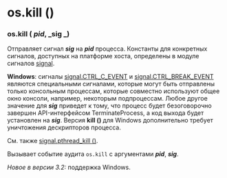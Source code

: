 # os.kill ()

### os.kill ( _pid_, _sig _)

Отправляет сигнал _**sig**_ на _**pid**_ процесса. Константы для конкретных сигналов, доступных на платформе хоста, определены в модуле сигналов [signal](../../../setevoe-i-mezhprocessnoe-vzaimodeistvie/signal/).

**Windows**: сигналы [signal.CTRL\_C\_EVENT](../../../setevoe-i-mezhprocessnoe-vzaimodeistvie/signal/konstanty-signalov/signal.ctrl\_c\_event.md) и [signal.CTRL\_BREAK\_EVENT](../../../setevoe-i-mezhprocessnoe-vzaimodeistvie/signal/konstanty-signalov/signal.ctrl\_break\_event.md) являются специальными сигналами, которые могут быть отправлены только консольным процессам, которые совместно используют общее окно консоли, например, некоторым подпроцессам. Любое другое значение для _**sig**_ приведет к тому, что процесс будет безоговорочно завершен API-интерфейсом TerminateProcess, а код выхода будет установлен на _**sig**_. Версия **kill ()** для Windows дополнительно требует уничтожения дескрипторов процесса.

См. также [signal.pthread\_kill ()](../../../setevoe-i-mezhprocessnoe-vzaimodeistvie/signal/funkcii-modulya-signal/signal.pthread\_kill.md).

Вызывает событие аудита `os.kill` с аргументами _**pid**_, _**sig**_.

_Новое в версии 3.2:_ поддержка Windows.
